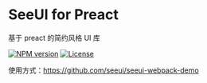 # SeeUI for Preact

基于 preact 的简约风格 UI 库

[![NPM version](http://img.shields.io/npm/v/seeui.svg?style=flat-square)](https://npmjs.org/package/seeui)
[![License](https://img.shields.io/github/license/seeui/seeui.svg?style=flat-square)](https://npmjs.org/package/seeui-mobile)

使用方式：<https://github.com/seeui/seeui-webpack-demo>